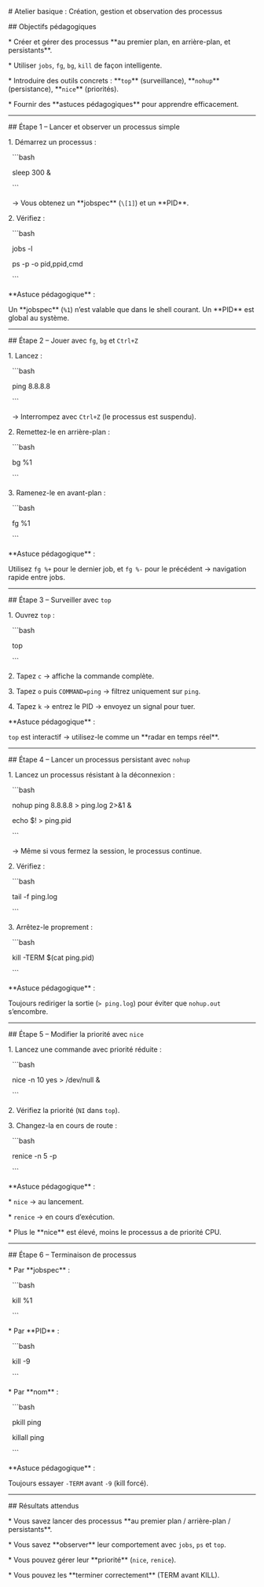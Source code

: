 \# Atelier basique : Création, gestion et observation des processus

\##  Objectifs pédagogiques

\* Créer et gérer des processus \*\*au premier plan, en arrière-plan, et persistants\*\*.

\* Utiliser `jobs`, `fg`, `bg`, `kill` de façon intelligente.

\* Introduire des outils concrets : \*\*`top`\*\* (surveillance), \*\*`nohup`\*\* (persistance), \*\*`nice`\*\* (priorités).

\* Fournir des \*\*astuces pédagogiques\*\* pour apprendre efficacement.

---

\## Étape 1 – Lancer et observer un processus simple

1\. Démarrez un processus :

&nbsp;  ```bash

&nbsp;  sleep 300 \&

&nbsp;  ```

&nbsp;  → Vous obtenez un \*\*jobspec\*\* (`\[1]`) et un \*\*PID\*\*.

2\. Vérifiez :

&nbsp;  ```bash

&nbsp;  jobs -l

&nbsp;  ps -p <PID> -o pid,ppid,cmd

&nbsp;  ```

\*\*Astuce pédagogique\*\* :

Un \*\*jobspec\*\* (`%1`) n’est valable que dans le shell courant. Un \*\*PID\*\* est global au système.

---

\## Étape 2 – Jouer avec `fg`, `bg` et `Ctrl+Z`

1\. Lancez :

&nbsp;  ```bash

&nbsp;  ping 8.8.8.8

&nbsp;  ```

&nbsp;  → Interrompez avec `Ctrl+Z` (le processus est suspendu).

2\. Remettez-le en arrière-plan :

&nbsp;  ```bash

&nbsp;  bg %1

&nbsp;  ```

3\. Ramenez-le en avant-plan :

&nbsp;  ```bash

&nbsp;  fg %1

&nbsp;  ```

\*\*Astuce pédagogique\*\* :

Utilisez `fg %+` pour le dernier job, et `fg %-` pour le précédent → navigation rapide entre jobs.

---

\## Étape 3 – Surveiller avec `top`

1\. Ouvrez `top` :

&nbsp;  ```bash

&nbsp;  top

&nbsp;  ```

2\. Tapez `c` → affiche la commande complète.

3\. Tapez `o` puis `COMMAND=ping` → filtrez uniquement sur `ping`.

4\. Tapez `k` → entrez le PID → envoyez un signal pour tuer.

\*\*Astuce pédagogique\*\* :

`top` est interactif → utilisez-le comme un \*\*radar en temps réel\*\*.

---

\## Étape 4 – Lancer un processus persistant avec `nohup`

1\. Lancez un processus résistant à la déconnexion :

&nbsp;  ```bash

&nbsp;  nohup ping 8.8.8.8 > ping.log 2>\&1 \&

&nbsp;  echo $! > ping.pid

&nbsp;  ```

&nbsp;  → Même si vous fermez la session, le processus continue.

2\. Vérifiez :

&nbsp;  ```bash

&nbsp;  tail -f ping.log

&nbsp;  ```

3\. Arrêtez-le proprement :

&nbsp;  ```bash

&nbsp;  kill -TERM $(cat ping.pid)

&nbsp;  ```

\*\*Astuce pédagogique\*\* :

Toujours rediriger la sortie (`> ping.log`) pour éviter que `nohup.out` s’encombre.

---

\## Étape 5 – Modifier la priorité avec `nice`

1\. Lancez une commande avec priorité réduite :

&nbsp;  ```bash

&nbsp;  nice -n 10 yes > /dev/null \&

&nbsp;  ```

2\. Vérifiez la priorité (`NI` dans `top`).

3\. Changez-la en cours de route :

&nbsp;  ```bash

&nbsp;  renice -n 5 -p <PID>

&nbsp;  ```

\*\*Astuce pédagogique\*\* :

\* `nice` → au lancement.

\* `renice` → en cours d’exécution.

\* Plus le \*\*nice\*\* est élevé, moins le processus a de priorité CPU.

---

\## Étape 6 – Terminaison de processus

\* Par \*\*jobspec\*\* :

&nbsp; ```bash

&nbsp; kill %1

&nbsp; ```

\* Par \*\*PID\*\* :

&nbsp; ```bash

&nbsp; kill -9 <PID>

&nbsp; ```

\* Par \*\*nom\*\* :

&nbsp; ```bash

&nbsp; pkill ping

&nbsp; killall ping

&nbsp; ```

\*\*Astuce pédagogique\*\* :

Toujours essayer `-TERM` avant `-9` (kill forcé).

---

\##  Résultats attendus

\* Vous savez lancer des processus \*\*au premier plan / arrière-plan / persistants\*\*.

\* Vous savez \*\*observer\*\* leur comportement avec `jobs`, `ps` et `top`.

\* Vous pouvez gérer leur \*\*priorité\*\* (`nice`, `renice`).

\* Vous pouvez les \*\*terminer correctement\*\* (TERM avant KILL).
